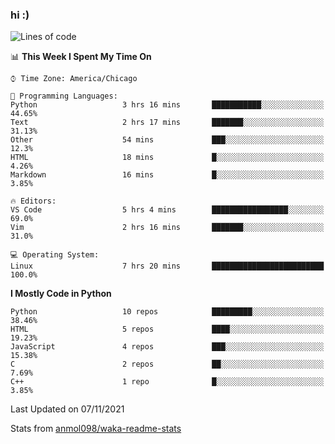 ### hi :)

<!--START_SECTION:waka-->
![Lines of code](https://img.shields.io/badge/From%20Hello%20World%20I%27ve%20Written-886743%20lines%20of%20code-blue)

📊 **This Week I Spent My Time On** 

```text
⌚︎ Time Zone: America/Chicago

💬 Programming Languages: 
Python                   3 hrs 16 mins       ███████████░░░░░░░░░░░░░░   44.65% 
Text                     2 hrs 17 mins       ███████░░░░░░░░░░░░░░░░░░   31.13% 
Other                    54 mins             ███░░░░░░░░░░░░░░░░░░░░░░   12.3% 
HTML                     18 mins             █░░░░░░░░░░░░░░░░░░░░░░░░   4.26% 
Markdown                 16 mins             █░░░░░░░░░░░░░░░░░░░░░░░░   3.85%

🔥 Editors: 
VS Code                  5 hrs 4 mins        █████████████████░░░░░░░░   69.0% 
Vim                      2 hrs 16 mins       ███████░░░░░░░░░░░░░░░░░░   31.0%

💻 Operating System: 
Linux                    7 hrs 20 mins       █████████████████████████   100.0%

```

**I Mostly Code in Python** 

```text
Python                   10 repos            █████████░░░░░░░░░░░░░░░░   38.46% 
HTML                     5 repos             ████░░░░░░░░░░░░░░░░░░░░░   19.23% 
JavaScript               4 repos             ███░░░░░░░░░░░░░░░░░░░░░░   15.38% 
C                        2 repos             ██░░░░░░░░░░░░░░░░░░░░░░░   7.69% 
C++                      1 repo              █░░░░░░░░░░░░░░░░░░░░░░░░   3.85%

```



 Last Updated on 07/11/2021
<!--END_SECTION:waka-->

Stats from [anmol098/waka-readme-stats](https://github.com/anmol098/waka-readme-stats)